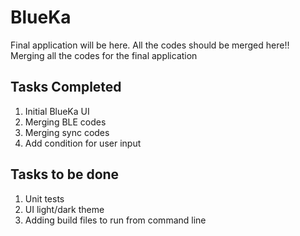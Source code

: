 # BlueKa
Final application will be here. All the codes should be merged here!!
Merging all the codes for the final application

## Tasks Completed
1. Initial BlueKa UI
2. Merging BLE codes
3. Merging sync codes
4. Add condition for user input

## Tasks to be done
1. Unit tests
2. UI light/dark theme
3. Adding build files to run from command line

